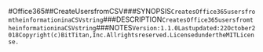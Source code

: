 #Office365##CreateUsersfromCSV###SYNOPSIS```CreatesOffice365usersfromtheinformationinaCSVstring```###DESCRIPTION```CreatesOffice365usersfromtheinformationinaCSVstring```###NOTES```Version:1.1.0Lastupdated:22October2018Copyright(c)BitTitan,Inc.Allrightsreserved.LicensedundertheMITLicense.```
